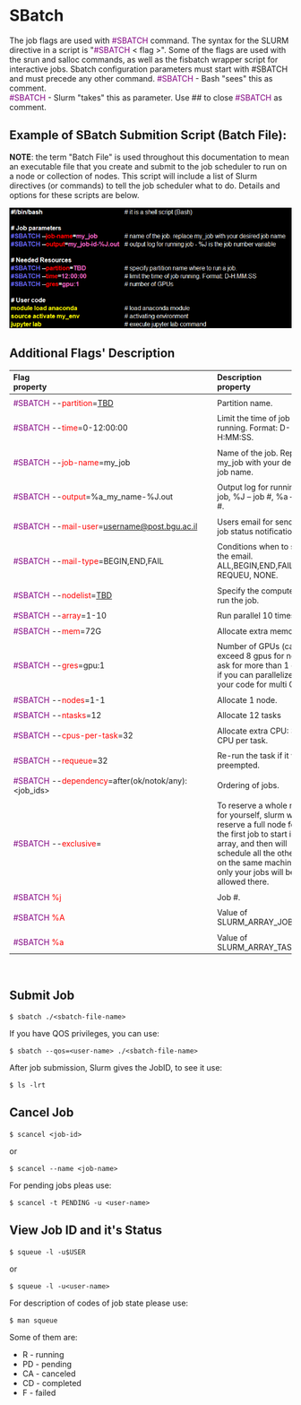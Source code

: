 # SBatch
  The job flags are used with <span style="color:purple">#SBATCH</span> command.  The syntax for the SLURM directive in a script is  "<span style="color:purple">#SBATCH</span> < flag >".  Some of the flags are used with the srun and salloc commands, as well as the fisbatch wrapper script for interactive jobs. Sbatch configuration parameters must start with #SBATCH and must precede any other command.
  <span style="color:purple">#SBATCH</span> - Bash "sees" this as comment.<br/>
  <span style="color:purple">#SBATCH</span> - Slurm "takes" this as parameter. Use ## to close <span style="color:purple">#SBATCH</span> as comment.<br/>


## Example of SBatch Submition Script (Batch File):

  **NOTE**: the term "Batch File" is used throughout this documentation to mean an executable file that you create and submit to the job scheduler to run on a node or collection of nodes.  This script will include a list of Slurm directives (or commands) to tell the job scheduler what to do.  Details and options for these scripts are below.

  ![Screenshot](img/sbatch_example.png)

## Additional Flags' Description

| **Flag** <div style="width:350px">property</div> | **Description** <div style="width:100px">property</div> | **Default** |
|:----------------|:-------------|:---------------|
| | | |
| <span style="color:purple">#SBATCH</span> --<span style="color:red">partition</span>=<ins>TBD</ins> | Partition name.  | <ins>TBD</ins> |  
| | | |
| <span style="color:purple">#SBATCH</span> --<span style="color:red">time</span>=0-12:00:00 | Limit the time of job running. Format: D-H:MM:SS.  | <ins>TBD</ins> |
| | | |
| <span style="color:purple">#SBATCH</span> --<span style="color:red">job-name</span>=my_job | Name of the job. Replace my_job with your desired job name. | |   
| | | |
| <span style="color:purple">#SBATCH</span> --<span style="color:red">output</span>=%a_my_name-%J.out| Output log for running job, %J – job #, %a – run #.| |    
| | | |
| <span style="color:purple">#SBATCH</span> --<span style="color:red">mail-user</span>=username@post.bgu.ac.il| Users email for sending job status notifications.| |
| | | |
| <span style="color:purple">#SBATCH</span> --<span style="color:red">mail-type</span>=BEGIN,END,FAIL| Conditions when to send the email. ALL,BEGIN,END,FAIL, REQUEU, NONE.| |  
| | | |
| <span style="color:purple">#SBATCH</span> --<span style="color:red">nodelist</span>=<ins>TBD</ins>  | Specify the computer to run the job. | <ins>TBD</ins> |  
| | | |
| <span style="color:purple">#SBATCH</span> --<span style="color:red">array</span>=1-10  | Run parallel 10 times. | <ins>TBD</ins> |
| | | |
| <span style="color:purple">#SBATCH</span> --<span style="color:red">mem</span>=72G  | Allocate extra memory. | <ins>TBD</ins> |
| | | |
| <span style="color:purple">#SBATCH</span> --<span style="color:red">gres</span>=gpu:1  | Number of GPUs (can't exceed 8 gpus for now) ask for more than 1 only if you can parallelize your code for multi GPU. | <ins>TBD</ins> |
| | | |
| <span style="color:purple">#SBATCH</span> --<span style="color:red">nodes</span>=1-1 | Allocate 1 node. | <ins>TBD</ins> |
| | | |
| <span style="color:purple">#SBATCH</span> --<span style="color:red">ntasks</span>=12  |Allocate 12 tasks| <ins>TBD</ins> |
| | | |
| <span style="color:purple">#SBATCH</span> --<span style="color:red">cpus-per-task</span>=32  |Allocate extra CPU: 32 CPU per task.| <ins>TBD</ins> |
| | | |
| <span style="color:purple">#SBATCH</span> --<span style="color:red">requeue</span>=32  |Re-run the task if it was preempted.| <ins>TBD</ins> |
| | | |
| <span style="color:purple">#SBATCH</span> --<span style="color:red">dependency</span>=after(ok/notok/any):<job_ids>  |Ordering of jobs.| <ins>TBD</ins> |
| | | |
| <span style="color:purple">#SBATCH</span> --<span style="color:red">exclusive</span>=<user>  |To reserve a whole node for yourself, slurm will reserve a full node for the first job to start in the array, and then will schedule all the others on the same machine as only your jobs will be allowed there.| <ins>TBD</ins> |
| | | |
| <span style="color:purple">#SBATCH</span> <span style="color:red">%j</span>  |Job #.| |
| | | |
| <span style="color:purple">#SBATCH</span> <span style="color:red">%A</span>  |Value of SLURM_ARRAY_JOB_ID.| |
| | | |
| <span style="color:purple">#SBATCH</span> <span style="color:red">%a</span>  |Value of SLURM_ARRAY_TASK_ID.| |

<br/>


## Submit Job

    $ sbatch ./<sbatch-file-name>

If you have QOS privileges, you can use:

    $ sbatch --qos=<user-name> ./<sbatch-file-name>

After job submission, Slurm gives the JobID, to see it use:

    $ ls -lrt

## Cancel Job

    $ scancel <job-id>
or

    $ scancel --name <job-name>  

For pending jobs pleas use:

    $ scancel -t PENDING -u <user-name>


## View Job ID and it's Status

    $ squeue -l -u$USER  
or  

    $ squeue -l -u<user-name>  

For description of codes of job state please use:

    $ man squeue

Some of them are:  

   * R  - running  
   * PD - pending    
   * CA - canceled  
   * CD - completed  
   * F  - failed  
